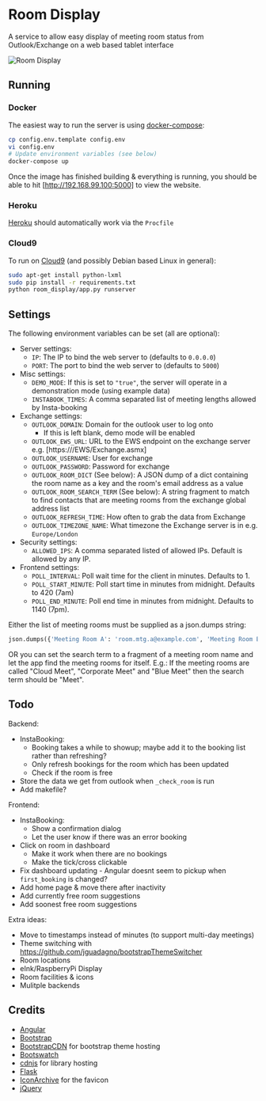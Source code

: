 # Room Display

A service to allow easy display of meeting room status from Outlook/Exchange on a web based tablet interface

![Room Display](https://github.com/csudcy/room_display/blob/master/images/room_display.gif)

## Running

### Docker

The easiest way to run the server is using [docker-compose](https://docs.docker.com/compose/):
```bash
cp config.env.template config.env
vi config.env
# Update environment variables (see below)
docker-compose up
```
Once the image has finished building & everything is running, you should be able to hit [http://192.168.99.100:5000] to view the website.

### Heroku

[Heroku](https://www.heroku.com/) should automatically work via the `Procfile`

### Cloud9

To run on [Cloud9](https://c9.io/) (and possibly Debian based Linux in general):
```bash
sudo apt-get install python-lxml
sudo pip install -r requirements.txt
python room_display/app.py runserver
```


## Settings

The following environment variables can be set (all are optional):
* Server settings:
  * `IP`: The IP to bind the web server to (defaults to `0.0.0.0`)
  * `PORT`: The port to bind the web server to (defaults to `5000`)
* Misc settings:
  * `DEMO_MODE`: If this is set to `"true"`, the server will operate in a demonstration mode (using example data)
  * `INSTABOOK_TIMES`: A comma separated list of meeting lengths allowed by Insta-booking
* Exchange settings:
  * `OUTLOOK_DOMAIN`: Domain for the outlook user to log onto
    * If this is left blank, demo mode will be enabled
  * `OUTLOOK_EWS_URL`: URL to the EWS endpoint on the exchange server e.g. [https://<your exchange server>/EWS/Exchange.asmx]
  * `OUTLOOK_USERNAME`: User for exchange
  * `OUTLOOK_PASSWORD`: Password for exchange
  * `OUTLOOK_ROOM_DICT` (See below): A JSON dump of a dict containing the room name as a key and the room's email address as a value
  * `OUTLOOK_ROOM_SEARCH_TERM` (See below): A string fragment to match to find contacts that are meeting rooms from the exchange global address list
  * `OUTLOOK_REFRESH_TIME`: How often to grab the data from Exchange
  * `OUTLOOK_TIMEZONE_NAME`: What timezone the Exchange server is in e.g. `Europe/London`
* Security settings:
  * `ALLOWED_IPS`: A comma separated listed of allowed IPs. Default is allowed by any IP.
* Frontend settings:
  * `POLL_INTERVAL`: Poll wait time for the client in minutes. Defaults to 1.
  * `POLL_START_MINUTE`: Poll start time in minutes from midnight. Defaults to 420 (7am)
  * `POLL_END_MINUTE`: Poll end time in minutes from midnight. Defaults to 1140 (7pm).

Either the list of meeting rooms must be supplied as a json.dumps string:
```python
json.dumps({'Meeting Room A': 'room.mtg.a@example.com', 'Meeting Room B': 'room.mtg.b@example.com'})
```
OR you can set the search term to a fragment of a meeting room name and let the app find the meeting rooms for itself. E.g.:
If the meeting rooms are called "Cloud Meet", "Corporate Meet" and "Blue Meet" then the search term should be "Meet".


## Todo

Backend:
* InstaBooking:
  * Booking takes a while to showup; maybe add it to the booking list rather than refreshing?
  * Only refresh bookings for the room which has been updated
  * Check if the room is free
* Store the data we get from outlook when `_check_room` is run
* Add makefile?

Frontend:
* InstaBooking:
  * Show a confirmation dialog
  * Let the user know if there was an error booking
* Click on room in dashboard
  * Make it work when there are no bookings
  * Make the tick/cross clickable
* Fix dashboard updating - Angular doesnt seem to pickup when `first_booking` is changed?
* Add home page & move there after inactivity
* Add currently free room suggestions
* Add soonest free room suggestions

Extra ideas:
* Move to timestamps instead of minutes (to support multi-day meetings)
* Theme switching with https://github.com/jguadagno/bootstrapThemeSwitcher
* Room locations
* eInk/RaspberryPi Display
* Room facilities & icons
* Mulitple backends


## Credits

* [Angular](https://angularjs.org/)
* [Bootstrap](http://getbootstrap.com/)
* [BootstrapCDN](https://www.bootstrapcdn.com/) for bootstrap theme hosting
* [Bootswatch](https://bootswatch.com/)
* [cdnjs](https://cdnjs.com/) for library hosting
* [Flask](http://flask.pocoo.org/)
* [IconArchive](http://www.iconarchive.com/show/pretty-office-7-icons-by-custom-icon-design/Calendar-icon.html) for the favicon
* [jQuery](https://jquery.com/)
